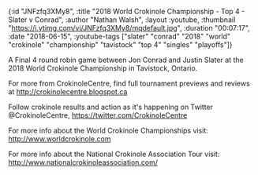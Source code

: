 {:id "JNFzfq3XMy8",
 :title "2018 World Crokinole Championship - Top 4 - Slater v Conrad",
 :author "Nathan Walsh",
 :layout :youtube,
 :thumbnail "https://i.ytimg.com/vi/JNFzfq3XMy8/mqdefault.jpg",
 :duration "00:07:17",
 :date "2018-06-15",
 :youtube-tags
 ["slater"
  "conrad"
  "2018"
  "world"
  "crokinole"
  "championship"
  "tavistock"
  "top 4"
  "singles"
  "playoffs"]}


A Final 4 round robin game between Jon Conrad and Justin Slater at the 2018 World Crokinole Championship in Tavistock, Ontario.

For more from CrokinoleCentre, find full tournament previews and reviews at http://crokinolecentre.blogspot.ca

Follow crokinole results and action as it's happening on Twitter @CrokinoleCentre, https://twitter.com/CrokinoleCentre

For more info about the World Crokinole Championships visit: http://www.worldcrokinole.com

For more info about the National Crokinole Association Tour visit: http://www.nationalcrokinoleassociation.com/
